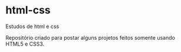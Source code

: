 # html-css
 Estudos de html e css

 Repositório criado para postar alguns projetos feitos somente usando HTML5 e CSS3.

